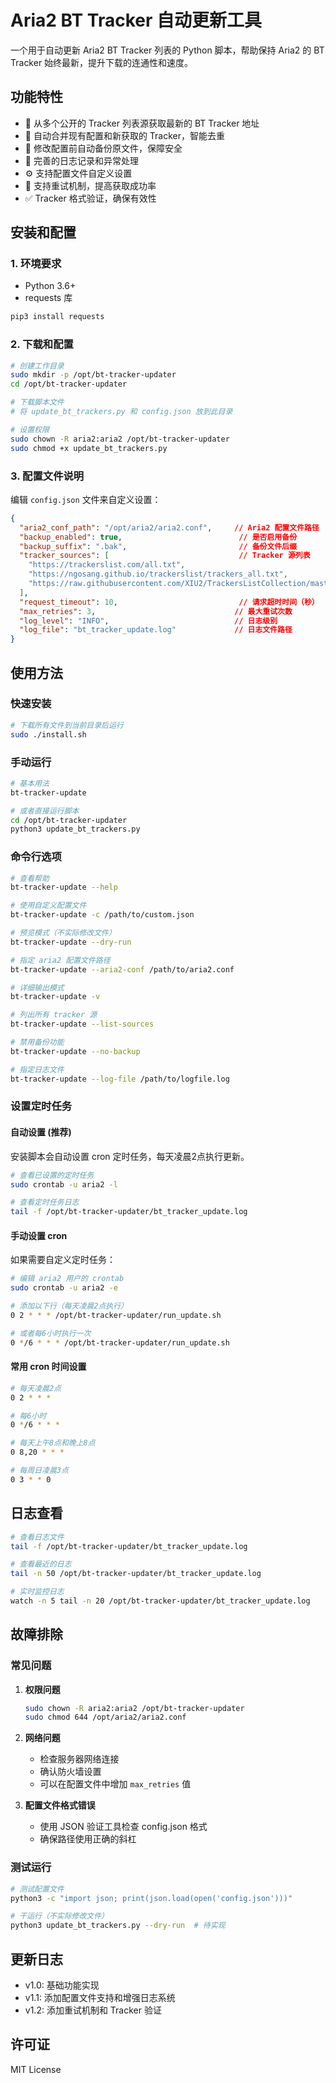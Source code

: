 # Aria2 BT Tracker 自动更新工具

一个用于自动更新 Aria2 BT Tracker 列表的 Python 脚本，帮助保持 Aria2 的 BT Tracker 始终最新，提升下载的连通性和速度。

## 功能特性

- 🔄 从多个公开的 Tracker 列表源获取最新的 BT Tracker 地址
- 🔗 自动合并现有配置和新获取的 Tracker，智能去重
- 💾 修改配置前自动备份原文件，保障安全
- 📝 完善的日志记录和异常处理
- ⚙️ 支持配置文件自定义设置
- 🔁 支持重试机制，提高获取成功率
- ✅ Tracker 格式验证，确保有效性

## 安装和配置

### 1. 环境要求

- Python 3.6+
- requests 库

```bash
pip3 install requests
```

### 2. 下载和配置

```bash
# 创建工作目录
sudo mkdir -p /opt/bt-tracker-updater
cd /opt/bt-tracker-updater

# 下载脚本文件
# 将 update_bt_trackers.py 和 config.json 放到此目录

# 设置权限
sudo chown -R aria2:aria2 /opt/bt-tracker-updater
sudo chmod +x update_bt_trackers.py
```

### 3. 配置文件说明

编辑 `config.json` 文件来自定义设置：

```json
{
  "aria2_conf_path": "/opt/aria2/aria2.conf",     // Aria2 配置文件路径
  "backup_enabled": true,                          // 是否启用备份
  "backup_suffix": ".bak",                         // 备份文件后缀
  "tracker_sources": [                             // Tracker 源列表
    "https://trackerslist.com/all.txt",
    "https://ngosang.github.io/trackerslist/trackers_all.txt",
    "https://raw.githubusercontent.com/XIU2/TrackersListCollection/master/all.txt"
  ],
  "request_timeout": 10,                           // 请求超时时间（秒）
  "max_retries": 3,                               // 最大重试次数
  "log_level": "INFO",                            // 日志级别
  "log_file": "bt_tracker_update.log"             // 日志文件路径
}
```

## 使用方法

### 快速安装

```bash
# 下载所有文件到当前目录后运行
sudo ./install.sh
```

### 手动运行

```bash
# 基本用法
bt-tracker-update

# 或者直接运行脚本
cd /opt/bt-tracker-updater
python3 update_bt_trackers.py
```

### 命令行选项

```bash
# 查看帮助
bt-tracker-update --help

# 使用自定义配置文件
bt-tracker-update -c /path/to/custom.json

# 预览模式（不实际修改文件）
bt-tracker-update --dry-run

# 指定 aria2 配置文件路径
bt-tracker-update --aria2-conf /path/to/aria2.conf

# 详细输出模式
bt-tracker-update -v

# 列出所有 tracker 源
bt-tracker-update --list-sources

# 禁用备份功能
bt-tracker-update --no-backup

# 指定日志文件
bt-tracker-update --log-file /path/to/logfile.log
```

### 设置定时任务

#### 自动设置 (推荐)

安装脚本会自动设置 cron 定时任务，每天凌晨2点执行更新。

```bash
# 查看已设置的定时任务
sudo crontab -u aria2 -l

# 查看定时任务日志
tail -f /opt/bt-tracker-updater/bt_tracker_update.log
```

#### 手动设置 cron

如果需要自定义定时任务：

```bash
# 编辑 aria2 用户的 crontab
sudo crontab -u aria2 -e

# 添加以下行（每天凌晨2点执行）
0 2 * * * /opt/bt-tracker-updater/run_update.sh

# 或者每6小时执行一次
0 */6 * * * /opt/bt-tracker-updater/run_update.sh
```

#### 常用 cron 时间设置

```bash
# 每天凌晨2点
0 2 * * *

# 每6小时
0 */6 * * *

# 每天上午8点和晚上8点
0 8,20 * * *

# 每周日凌晨3点
0 3 * * 0
```

## 日志查看

```bash
# 查看日志文件
tail -f /opt/bt-tracker-updater/bt_tracker_update.log

# 查看最近的日志
tail -n 50 /opt/bt-tracker-updater/bt_tracker_update.log

# 实时监控日志
watch -n 5 tail -n 20 /opt/bt-tracker-updater/bt_tracker_update.log
```

## 故障排除

### 常见问题

1. **权限问题**
   ```bash
   sudo chown -R aria2:aria2 /opt/bt-tracker-updater
   sudo chmod 644 /opt/aria2/aria2.conf
   ```

2. **网络问题**
   - 检查服务器网络连接
   - 确认防火墙设置
   - 可以在配置文件中增加 `max_retries` 值

3. **配置文件格式错误**
   - 使用 JSON 验证工具检查 config.json 格式
   - 确保路径使用正确的斜杠

### 测试运行

```bash
# 测试配置文件
python3 -c "import json; print(json.load(open('config.json')))"

# 干运行（不实际修改文件）
python3 update_bt_trackers.py --dry-run  # 待实现
```

## 更新日志

- v1.0: 基础功能实现
- v1.1: 添加配置文件支持和增强日志系统
- v1.2: 添加重试机制和 Tracker 验证

## 许可证

MIT License